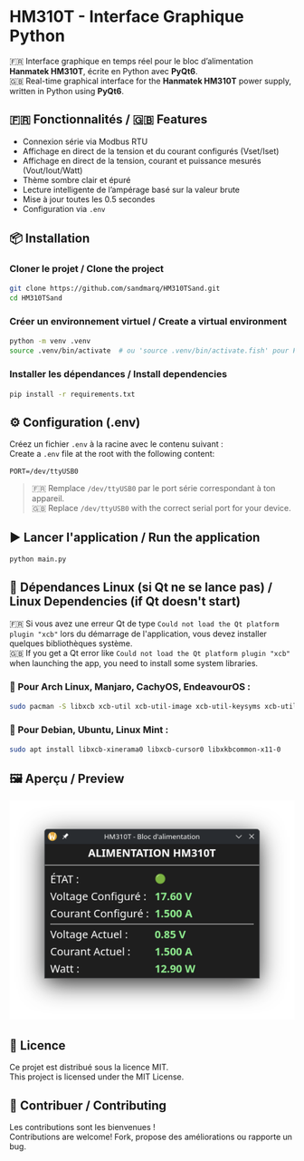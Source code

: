 # HM310T - Interface Graphique Python

🇫🇷 Interface graphique en temps réel pour le bloc d’alimentation **Hanmatek HM310T**, écrite en Python avec **PyQt6**.  
🇬🇧 Real-time graphical interface for the **Hanmatek HM310T** power supply, written in Python using **PyQt6**.

## 🇫🇷 Fonctionnalités / 🇬🇧 Features

- Connexion série via Modbus RTU  
- Affichage en direct de la tension et du courant configurés (Vset/Iset)  
- Affichage en direct de la tension, courant et puissance mesurés (Vout/Iout/Watt)  
- Thème sombre clair et épuré  
- Lecture intelligente de l’ampérage basé sur la valeur brute  
- Mise à jour toutes les 0.5 secondes  
- Configuration via `.env`

## 📦 Installation

### Cloner le projet / Clone the project

```bash
git clone https://github.com/sandmarq/HM310TSand.git
cd HM310TSand
```

### Créer un environnement virtuel / Create a virtual environment

```bash
python -m venv .venv
source .venv/bin/activate  # ou 'source .venv/bin/activate.fish' pour Fish
```

### Installer les dépendances / Install dependencies

```bash
pip install -r requirements.txt
```

## ⚙️ Configuration (.env)

Créez un fichier `.env` à la racine avec le contenu suivant :  
Create a `.env` file at the root with the following content:

```env
PORT=/dev/ttyUSB0
```

> 🇫🇷 Remplace `/dev/ttyUSB0` par le port série correspondant à ton appareil.  
> 🇬🇧 Replace `/dev/ttyUSB0` with the correct serial port for your device.

## ▶️ Lancer l'application / Run the application

```bash
python main.py
```

## 🐧 Dépendances Linux (si Qt ne se lance pas) / Linux Dependencies (if Qt doesn't start)

🇫🇷 Si vous avez une erreur Qt de type `Could not load the Qt platform plugin "xcb"` lors du démarrage de l'application, vous devez installer quelques bibliothèques système.  
🇬🇧 If you get a Qt error like `Could not load the Qt platform plugin "xcb"` when launching the app, you need to install some system libraries.

### 🔧 Pour Arch Linux, Manjaro, CachyOS, EndeavourOS :

```bash
sudo pacman -S libxcb xcb-util xcb-util-image xcb-util-keysyms xcb-util-renderutil xcb-util-wm libxkbcommon-x11 qt6-base xcb-util-cursor
```

### 🔧 Pour Debian, Ubuntu, Linux Mint :

```bash
sudo apt install libxcb-xinerama0 libxcb-cursor0 libxkbcommon-x11-0
```

## 🖼️ Aperçu / Preview

![Capture](Images/Capture1.png)

## 📄 Licence

Ce projet est distribué sous la licence MIT.  
This project is licensed under the MIT License.

## 🤝 Contribuer / Contributing

Les contributions sont les bienvenues !  
Contributions are welcome! Fork, propose des améliorations ou rapporte un bug.

